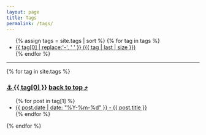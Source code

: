 ```yaml
---
layout: page
title: Tags
permalink: /tags/
---
```


<ul>
  {% assign tags = site.tags | sort %}
  {% for tag in tags %}
  <li class="site-tag">
    <a href="{{ site.baseurl }}/tags/#tag-{{ tag | first | slugify }}"
      style="font-size: {{ tag | last | size  |  times: 4 | plus: 80  }}%">
      {{ tag[0] | replace:'-', ' ' }} ({{ tag | last | size }})
    </a>
  </li>
{% endfor %}
</ul>

<hr>

{% for tag in site.tags %}
<h3 id="tag-{{ tag[0] }}" class="p-tag">
  <a href="#tag-{{ tag[0] }}" class="anchor">⚓ {{ tag[0] }}</a><a href="#" class="back-to-top"></a>
  <a href="#">back to top ⤴</a>
</h3>

<ul>
  {% for post in tag[1] %}
  <li><a href="{{ site.baseurl }}{{ post.url }}" title="{{ post.title }}">{{ post.date | date: "%Y-%m-%d" }} - {{ post.title }}</a></li>
  {% endfor %}
</ul>
{% endfor %}
